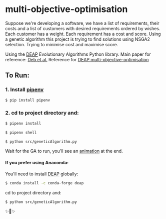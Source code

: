 # multi-objective-optimisation

Suppose we're developing a software, we have a list of requirements,
their costs and a list of customers with desired requirements ordered by wishes.
Each customer has a weight. Each requirement has a cost and score. Using a genetic algorithm
this project is trying to find solutions using NSGA2 selection.
Trying to minimise cost and maximise score.

Using the [DEAP](https://github.com/DEAP/deap) Evolutionary Algorithms Python library.
Main paper for reference: [Deb et al.](http://ieeexplore.ieee.org/document/996017/)
Reference for [DEAP multi-objective-optimisation](https://github.com/lmarti/evolutionary-computation-course/blob/master/AEC.06%20-%20Evolutionary%20Multi-Objective%20Optimization.ipynb)

## To Run:
### 1. Install [pipenv](https://github.com/kennethreitz/pipenv)
```bash
$ pip install pipenv
```

### 2. cd to project directory and:
```bash
$ pipenv install
```

```bash
$ pipenv shell
```
```bash
$ python src/geneticAlgorithm.py
```
Wait for the GA to run, you'll see an [animation](https://youtu.be/xeNv6VDH004) at the end.

#### If you prefer using Anaconda:
You'll need to install [DEAP](https://github.com/DEAP/deap) globally:
```bash
$ conda install -c conda-forge deap
```

cd to project directory and:

```bash
$ python src/geneticAlgorithm.py
```

✨🍰✨
